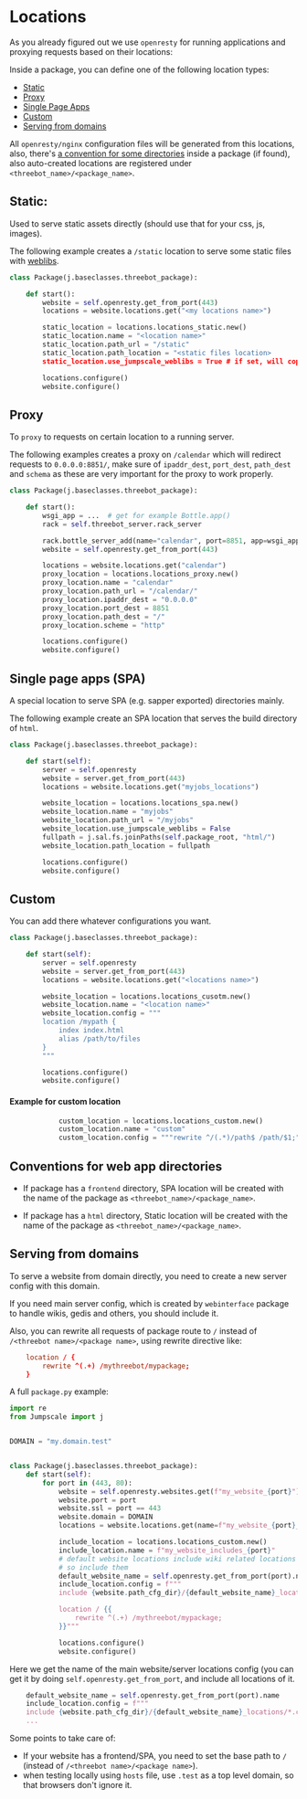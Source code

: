 # Locations
As you already figured out we use `openresty` for running applications and proxying requests based on their locations:

Inside a package, you can define one of the following location types:

- [Static](#static)
- [Proxy](#proxy)
- [Single Page Apps](#single-page-apps-(spa))
- [Custom](#custom)
- [Serving from domains](#serving-from-domains)

All `openresty/nginx` configuration files will be generated from this locations, also, there's [a convention for some directories](#conventions-for-web-app-directories) inside a package (if found), also auto-created locations are registered under `<threebot_name>/<package_name>`.

## Static:
Used to serve static assets directly (should use that for your css, js, images).

The following example creates a `/static` location to serve some static files with [weblibs](https://github.com/threefoldtech/jumpscaleX_weblibs).

```python
class Package(j.baseclasses.threebot_package):

    def start():
        website = self.openresty.get_from_port(443)
        locations = website.locations.get("<my locations name>")

        static_location = locations.locations_static.new()
        static_location.name = "<location name>"
        static_location.path_url = "/static"
        static_location.path_location = "<static files location>
        static_location.use_jumpscale_weblibs = True # if set, will copy weblibs and serve it from /static/weblibs directly

        locations.configure()
        website.configure()
```

## Proxy
To `proxy` to requests on certain location to a running server.

The following examples creates a proxy on `/calendar` which will redirect requests to `0.0.0.0:8851/`, make sure of `ipaddr_dest`, `port_dest`, `path_dest` and `schema` as these are very important for the proxy to work properly.

```python
class Package(j.baseclasses.threebot_package):

    def start():
        wsgi_app = ...  # get for example Bottle.app()
        rack = self.threebot_server.rack_server

        rack.bottle_server_add(name="calendar", port=8851, app=wsgi_app)
        website = self.openresty.get_from_port(443)

        locations = website.locations.get("calendar")
        proxy_location = locations.locations_proxy.new()
        proxy_location.name = "calendar"
        proxy_location.path_url = "/calendar/"
        proxy_location.ipaddr_dest = "0.0.0.0"
        proxy_location.port_dest = 8851
        proxy_location.path_dest = "/"
        proxy_location.scheme = "http"

        locations.configure()
        website.configure()
```

## Single page apps (SPA)
A special location to serve SPA (e.g. sapper exported) directories mainly.

The following example create an SPA location that serves the build directory of `html`.

```python
class Package(j.baseclasses.threebot_package):

    def start(self):
        server = self.openresty
        website = server.get_from_port(443)
        locations = website.locations.get("myjobs_locations")

        website_location = locations.locations_spa.new()
        website_location.name = "myjobs"
        website_location.path_url = "/myjobs"
        website_location.use_jumpscale_weblibs = False
        fullpath = j.sal.fs.joinPaths(self.package_root, "html/")
        website_location.path_location = fullpath

        locations.configure()
        website.configure()
```


## Custom
You can add there whatever configurations you want.

```python
class Package(j.baseclasses.threebot_package):

    def start(self):
        server = self.openresty
        website = server.get_from_port(443)
        locations = website.locations.get("<locations name>")

        website_location = locations.locations_cusotm.new()
        website_location.name = "<location name>"
        website_location.config = """
        location /mypath {
            index index.html
            alias /path/to/files
        }
        """

        locations.configure()
        website.configure()
```

#### Example for custom location

```python
            custom_location = locations.locations_custom.new()
            custom_location.name = "custom"
            custom_location.config = """rewrite ^/(.*)/path$ /path/$1;"""

```

## Conventions for web app directories
- If package has a `frontend` directory, SPA location will be created with the name of the package as `<threebot_name>/<package_name>`.

- If package has a `html` directory, Static location will be created with the name of the package as `<threebot_name>/<package_name>`.

## Serving from domains

To serve a website from domain directly, you need to create a new server config with this domain.

If you need main server config, which is created by `webinterface` package to handle wikis, gedis and others, you should include it.

Also, you can rewrite all requests of package route to `/` instead of `/<threebot name>/<package name>`, using rewrite directive like:

```conf
    location / {
        rewrite ^(.+) /mythreebot/mypackage;
    }
```

A full `package.py` example:

```python
import re
from Jumpscale import j


DOMAIN = "my.domain.test"


class Package(j.baseclasses.threebot_package):
    def start(self):
        for port in (443, 80):
            website = self.openresty.websites.get(f"my_website_{port}")
            website.port = port
            website.ssl = port == 443
            website.domain = DOMAIN
            locations = website.locations.get(name=f"my_website_{port}_locations")

            include_location = locations.locations_custom.new()
            include_location.name = f"my_website_includes_{port}"
            # default website locations include wiki related locations
            # so include them
            default_website_name = self.openresty.get_from_port(port).name
            include_location.config = f"""
            include {website.path_cfg_dir}/{default_website_name}_locations/*.conf;

            location / {{
                rewrite ^(.+) /mythreebot/mypackage;
            }}"""

            locations.configure()
            website.configure()

```

Here we get the name of the main website/server locations config (you can get it by doing `self.openresty.get_from_port`, and include all locations of it.

```python
    default_website_name = self.openresty.get_from_port(port).name
    include_location.config = f"""
    include {website.path_cfg_dir}/{default_website_name}_locations/*.conf;
    ...
```

Some points to take care of:
* If your website has a frontend/SPA, you need to set the base path to `/` (instead of `/<threebot name>/<package name>`).
* when testing locally using `hosts` file, use `.test` as a top level domain, so that browsers don't ignore it.
